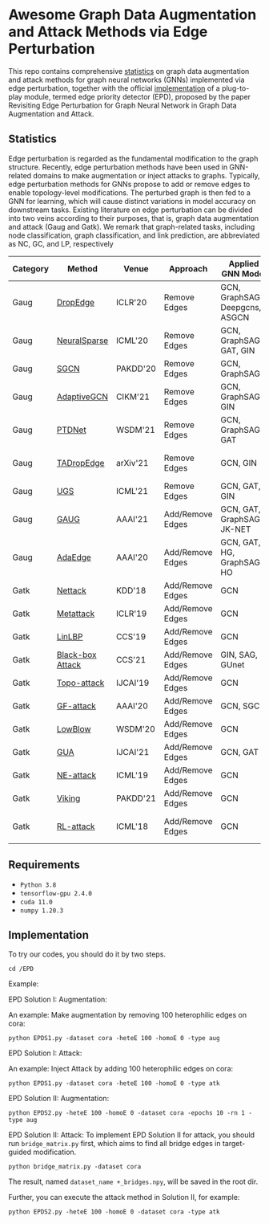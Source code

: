 # Awesome Graph Data Augmentation and Attack Methods via Edge Perturbation
This repo contains comprehensive [statistics](#statistics) on graph data augmentation and attack methods for graph neural networks (GNNs) implemented via edge perturbation, together with the official [implementation](#implementation) of a plug-to-play module, termed edge priority detector (EPD), proposed by the paper Revisiting Edge Perturbation for Graph Neural Network in Graph Data Augmentation and Attack.



## Statistics
Edge perturbation is regarded as the fundamental modification to the graph structure. Recently, edge perturbation methods have been used in GNN-related domains to make augmentation or inject attacks to graphs. Typically, edge perturbation methods for GNNs propose to add or remove edges to enable topology-level modifications. The perturbed graph is then fed to a GNN for learning, which will cause distinct variations in model accuracy on downstream tasks. Existing literature on edge perturbation can be divided into two veins according to their purposes, that is, graph data augmentation and attack (Gaug and Gatk). We remark that graph-related tasks, including node classification, graph classification, and link prediction, are abbreviated as NC, GC, and LP, respectively

<div align="center">
  
| Category | Method | Venue | Approach | Applied GNN Model | Task | Code |
| ---------- | ----------- | ----------- | ----------- | ----------- |  ----------- | ----------- |
| Gaug | [DropEdge](https://arxiv.org/abs/1907.10903) | ICLR'20 | Remove Edges | GCN, GraphSAGE, Deepgcns, ASGCN | NC | [Available](https://github.com/DropEdge/DropEdge) |
| Gaug | [NeuralSparse](https://proceedings.mlr.press/v119/zheng20d.html) | ICML'20 | Remove Edges | GCN, GraphSAGE, GAT, GIN | NC | - | 
| Gaug | [SGCN](https://link.springer.com/chapter/10.1007/978-3-030-47426-3_22) | PAKDD'20 | Remove Edges | GCN, GraphSAGE | NC | [Available](https://github.com/shuaishiliu/SGCN) |
| Gaug | [AdaptiveGCN](https://dl.acm.org/doi/abs/10.1145/3459637.3482049) | CIKM'21 | Remove Edges | GCN, GraphSAGE, GIN | NC | [Available](https://github.com/GuangmingZhu/AdaptiveGCN) |
| Gaug | [PTDNet](https://dl.acm.org/doi/abs/10.1145/3437963.3441734) | WSDM'21 | Remove Edges | GCN, GraphSAGE, GAT | NC & LP | [Available](https://github.com/flyingdoog/PTDNet) |
| Gaug | [TADropEdge](https://arxiv.org/abs/2106.02892) | arXiv'21 | Remove Edges | GCN, GIN | NC & GC | -
| Gaug | [UGS](http://proceedings.mlr.press/v139/chen21p.html?ref=https://githubhelp.com) | ICML'21 | Remove Edges | GCN, GAT, GIN | NC & LP | [Available](https://github.com/VITA-Group/Unified-LTH-GNN)
| Gaug | [GAUG](https://ojs.aaai.org/index.php/AAAI/article/view/17315) | AAAI'21 | Add/Remove Edges | GCN, GAT, GraphSAGE, JK-NET | NC | [Available](https://github.com/zhao-tong/GAug)
| Gaug | [AdaEdge](https://ojs.aaai.org/index.php/AAAI/article/view/5747) | AAAI'20 | Add/Remove Edges | GCN, GAT, HG, GraphSAGE, HO | NC | [Available](https://github.com/victorchen96/MadGap/tree/master)
| Gatk | [Nettack](https://dl.acm.org/doi/abs/10.1145/3219819.3220078) | KDD'18 | Add/Remove Edges | GCN | NC | [Available](https://github.com/danielzuegner/nettack)
| Gatk | [Metattack](https://arxiv.org/abs/1902.08412) | ICLR'19 | Add/Remove Edges | GCN | NC | [Available](https://github.com/danielzuegner/gnn-meta-attack)
| Gatk | [LinLBP](https://dl.acm.org/doi/abs/10.1145/3319535.3354206) | CCS'19 | Add/Remove Edges | GCN | NC | -
| Gatk | [Black-box Attack](https://arxiv.org/abs/2108.09513) | CCS'21 | Add/Remove Edges | GIN, SAG, GUnet | GC | [Available](https://github.com/mujm/CCS21_GNNattack)
| Gatk | [Topo-attack](https://ieeexplore.ieee.org/document/9046288) | IJCAI'19 | Add/Remove Edges | GCN | NC | [Available](https://github.com/KaidiXu/GCN_ADV_Train)
| Gatk | [GF-attack](https://arxiv.org/abs/1908.01297) | AAAI'20 | Add/Remove Edges | GCN, SGC | NC | [Available](https://github.com/SwiftieH/GFAttack)
| Gatk | [LowBlow](https://dl.acm.org/doi/abs/10.1145/3336191.3371789) | WSDM'20 | Add/Remove Edges | GCN | NC | -
| Gatk | [GUA](https://arxiv.org/abs/2002.04784) | IJCAI'21 | Add/Remove Edges | GCN, GAT | NC | [Available](https://github.com/chisam0217/Graph-Universal-Attack)
| Gatk | [NE-attack](https://arxiv.org/abs/1809.01093) | ICML'19 | Add/Remove Edges | GCN | NC & LP | [Available](https://github.com/abojchevski/node_embedding_attack)
| Gatk | [Viking](https://arxiv.org/abs/2102.07164) | PAKDD'21 | Add/Remove Edges | GCN | NC & LP | [Available](https://github.com/virresh/viking)
| Gatk | [RL-attack](https://arxiv.org/abs/1806.02371) | ICML'18 | Add/Remove Edges | GCN | NC & GC | [Available](https://github.com/Hanjun-Dai/graph_adversarial_attack)




</div>

## Requirements
* `Python 3.8`
* `tensorflow-gpu 2.4.0`
* `cuda 11.0`
* `numpy 1.20.3`

## Implementation

To try our codes, you should do it by two steps.

`cd /EPD` <br>

Example:

EPD Solution I: Augmentation: 

An example: Make augmentation by removing 100 heterophilic edges on cora:
```
python EPDS1.py -dataset cora -heteE 100 -homoE 0 -type aug
```
EPD Solution I: Attack: 

An example: Inject Attack by adding 100 heterophilic edges on cora:
```
python EPDS1.py -dataset cora -heteE 100 -homoE 0 -type atk
```
EPD Solution II: Augmentation: 
```
python EPDS2.py -heteE 100 -homoE 0 -dataset cora -epochs 10 -rn 1 -type aug 
```

EPD Solution II: Attack: 
To implement EPD Solution II for attack, you should run `bridge_matrix.py` first, which aims to find all bridge edges in target-guided modification.

```
python bridge_matrix.py -dataset cora
```
The result, named `dataset_name +_bridges.npy`, will be saved in the root dir.

Further, you can execute the attack method in Solution II, for example:

```
python EPDS2.py -heteE 100 -homoE 0 -dataset cora -type atk
```


